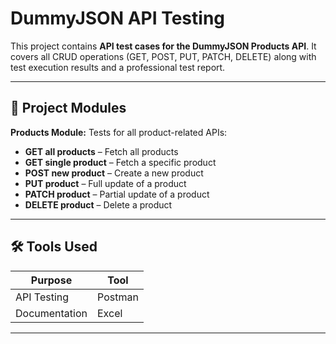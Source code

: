 # DummyJSON API Testing

This project contains **API test cases for the DummyJSON Products API**. It covers all CRUD operations (GET, POST, PUT, PATCH, DELETE) along with test execution results and a professional test report.

---

## 🧩 Project Modules
**Products Module:** Tests for all product-related APIs:  
- **GET all products** – Fetch all products  
- **GET single product** – Fetch a specific product  
- **POST new product** – Create a new product  
- **PUT product** – Full update of a product  
- **PATCH product** – Partial update of a product  
- **DELETE product** – Delete a product  

---

## 🛠️ Tools Used

| Purpose        | Tool     |
|----------------|---------|
| API Testing    | Postman |
| Documentation  | Excel   |

---
